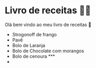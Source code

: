 # Livro de receitas :man_cook:

Olá bem vindo ao meu livro de receitas :wave:

- Strogonoff de frango
- Pavê
- Bolo de Laranja
- Bolo de Chocolate com morangos
- Bolo de cenoura ***
- 

